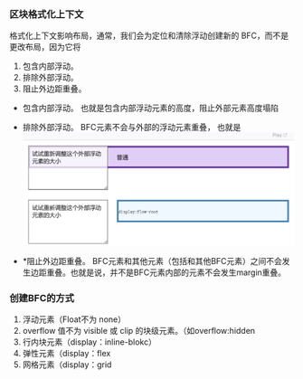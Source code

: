 ### 区块格式化上下文
 格式化上下文影响布局，通常，我们会为定位和清除浮动创建新的 BFC，而不是更改布局，因为它将
 1. 包含内部浮动。
 2. 排除外部浮动。
 3. 阻止外边距重叠。

 * 包含内部浮动。
   也就是包含内部浮动元素的高度，阻止外部元素高度塌陷

 * 排除外部浮动。
   BFC元素不会与外部的浮动元素重叠， 也就是
   !["BFC"](../Pictures/BFC特性.jpg "排除外部浮动示意")

 * *阻止外边距重叠。
   BFC元素和其他元素（包括和其他BFC元素）之间不会发生边距重叠。也就是说，并不是BFC元素内部的元素不会发生margin重叠。

### 创建BFC的方式
  1. 浮动元素（Float不为 none）
  2. overflow 值不为 visible 或 clip 的块级元素。（如overflow:hidden
  2. 行内块元素（display：inline-blokc）
  3. 弹性元素（display：flex
  4. 网格元素（display：grid